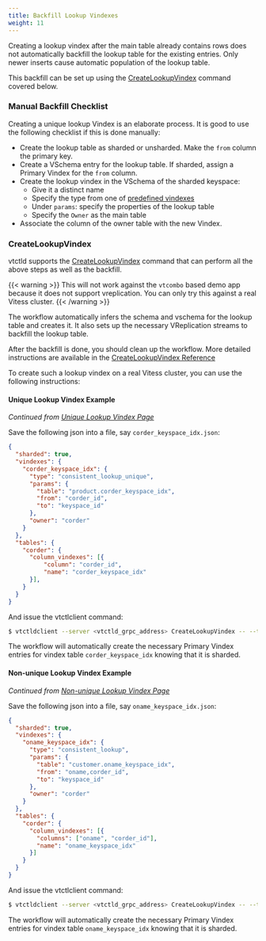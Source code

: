 ```yaml
---
title: Backfill Lookup Vindexes
weight: 11
---
```


Creating a lookup vindex after the main table already contains rows does not automatically backfill the lookup table for the existing entries. 
Only newer inserts cause automatic population of the lookup table. 

This backfill can be set up using the [CreateLookupVindex](#CreateLookupVindex) command covered below.

### Manual Backfill Checklist

Creating a unique lookup Vindex is an elaborate process. It is good to use the following checklist if this is done manually:

* Create the lookup table as sharded or unsharded. Make the `from` column the primary key.
* Create a VSchema entry for the lookup table. If sharded, assign a Primary Vindex for the `from` column.
* Create the lookup vindex in the VSchema of the sharded keyspace:
  * Give it a distinct name
  * Specify the type from one of [predefined vindexes](https://vitess.io/docs/13.0/reference/features/vindexes/#predefined-vindexes)
  * Under `params`: specify the properties of the lookup table
  * Specify the `Owner` as the main table
* Associate the column of the owner table with the new Vindex.

### CreateLookupVindex

vtctld supports the [CreateLookupVindex](../../configuration-advanced/createlookupvindex) command that can perform all the above steps as well as the backfill.

{{< warning >}}
This will not work against the `vtcombo` based demo app because it does not support vreplication. You can only try this against a real Vitess cluster.
{{< /warning >}}

The workflow automatically infers the schema and vschema for the lookup table and creates it. It also sets up the necessary VReplication streams to backfill the lookup table.

After the backfill is done, you should clean up the workflow. More detailed instructions are available in the  [CreateLookupVindex Reference](../../configuration-advanced/createlookupvindex)

To create such a lookup vindex on a real Vitess cluster, you can use the following instructions:

#### Unique Lookup Vindex Example

*Continued from [Unique Lookup Vindex Page](../unique-lookup)*

Save the following json into a file, say `corder_keyspace_idx.json`:

```json
{
  "sharded": true,
  "vindexes": {
    "corder_keyspace_idx": {
      "type": "consistent_lookup_unique",
      "params": {
        "table": "product.corder_keyspace_idx",
        "from": "corder_id",
        "to": "keyspace_id"
      },
      "owner": "corder"
    }
  },
  "tables": {
    "corder": {
      "column_vindexes": [{
          "column": "corder_id",
          "name": "corder_keyspace_idx"
      }],
    }
  }
}
```

And issue the vtctlclient command:

```sh
$ vtctldclient --server <vtctld_grpc_address> CreateLookupVindex -- --tablet_types=REPLICA customer "$(cat corder_keyspace_idx.json)"
```

The workflow will automatically create the necessary Primary Vindex entries for vindex table `corder_keyspace_idx` knowing that it is sharded.

#### Non-unique Lookup Vindex Example

*Continued from [Non-unique Lookup Vindex Page](../non-unique-lookup)*

Save the following json into a file, say `oname_keyspace_idx.json`:

```json
{
  "sharded": true,
  "vindexes": {
    "oname_keyspace_idx": {
      "type": "consistent_lookup",
      "params": {
        "table": "customer.oname_keyspace_idx",
        "from": "oname,corder_id",
        "to": "keyspace_id"
      },
      "owner": "corder"
    }
  },
  "tables": {
    "corder": {
      "column_vindexes": [{
        "columns": ["oname", "corder_id"],
        "name": "oname_keyspace_idx"
      }]
    }
  }
}
```

And issue the vtctlclient command:

```sh
$ vtctldclient --server <vtctld_grpc_address> CreateLookupVindex -- --tablet_types=REPLICA customer "$(cat oname_keyspace_idx.json)"
```

The workflow will automatically create the necessary Primary Vindex entries for vindex table `oname_keyspace_idx` knowing that it is sharded.
